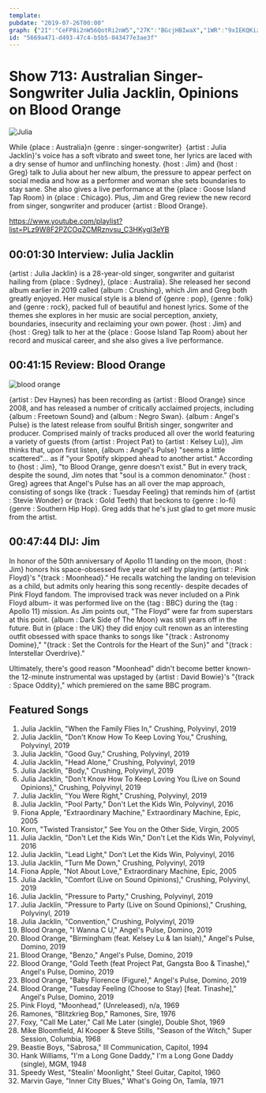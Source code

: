 ```yaml
---
template: 
pubdate: "2019-07-26T00:00"
graph: {"2I":"CeFP8i2nW56QotRi2nW5","27K":"BGcjHBIwaX","1WR":"9xIEKQKiz1"}
id: "5669a471-d493-47c4-b5b5-043477e3ae3f"
---
```






# Show 713: Australian Singer-Songwriter Julia Jacklin, Opinions on Blood Orange

![Julia](https://static.soundopinions.org/images/2019/julia_j.jpg)

While {place : Australia}n {genre : singer-songwriter}  {artist : Julia Jacklin}'s voice has a soft vibrato and sweet tone, her lyrics are laced with a dry sense of humor and unflinching honesty. {host : Jim} and {host : Greg} talk to Julia about her new album, the pressure to appear perfect on social media and how as a performer and woman she sets boundaries to stay sane. She also gives a live performance at the {place : Goose Island Tap Room} in {place : Chicago}. Plus, Jim and Greg review the new record from singer, songwriter and producer {artist : Blood Orange}.

https://www.youtube.com/playlist?list=PLz9W8F2PZCOqZCMRznvsu_C3HKygI3eYB



## 00:01:30 Interview: Julia Jacklin

{artist : Julia Jacklin} is a 28-year-old singer, songwriter and guitarist hailing from {place : Sydney}, {place : Australia}. She released her second album earlier in 2019 called {album : Crushing}, which Jim and Greg both greatly enjoyed. Her musical style is a blend of {genre : pop}, {genre : folk} and {genre : rock}, packed full of beautiful and honest lyrics. Some of the themes she explores in her music are social perception, anxiety, boundaries, insecurity and reclaiming your own power. {host : Jim} and {host : Greg} talk to her at the {place : Goose Island Tap Room} about her record and musical career, and she also gives a live performance.



## 00:41:15 Review: Blood Orange

![blood orange](https://static.soundopinions.org/assets/713/1WR0.jpg)

{artist : Dev Haynes} has been recording as {artist : Blood Orange} since 2008, and has released a number of critically acclaimed projects, including {album : Freetown Sound} and {album : Negro Swan}. {album : Angel's Pulse} is the latest release from soulful British singer, songwriter and producer. Comprised mainly of tracks produced all over the world featuring a variety of guests (from {artist : Project Pat} to {artist : Kelsey Lu}), Jim thinks that, upon first listen, {album : Angel's Pulse} "seems a little scattered"... as if "your Spotify skipped ahead to another artist."  According to {host : Jim}, "to Blood Orange, genre doesn't exist." But in every track, despite the sound, Jim notes that "soul is a common denominator." {host : Greg} agrees that Angel's Pulse has an all over the map approach, consisting of songs like {track : Tuesday Feeling} that reminds him of {artist : Stevie Wonder} or {track : Gold Teeth} that beckons to {genre : lo-fi}  {genre : Southern Hip Hop}. Greg adds that he's just glad to get more music from the artist.



## 00:47:44 DIJ: Jim

In honor of the 50th anniversary of Apollo 11 landing on the moon, {host : Jim} honors his space-obsessed five year old self by playing {artist : Pink Floyd}'s "{track : Moonhead}." He recalls watching the landing on television as a child, but admits only hearing this song recently- despite decades of Pink Floyd fandom. The improvised track was never included on a Pink Floyd album- it was performed live on the {tag : BBC} during the {tag : Apollo 11} mission. As Jim points out, "The Floyd" were far from superstars at this point. {album : Dark Side of The Moon} was still years off in the future. But in {place : the UK} they did enjoy cult renown as an interesting outfit obsessed with space thanks to songs like "{track : Astronomy Domine}," "{track : Set the Controls for the Heart of the Sun}" and "{track : Interstellar Overdrive}."

Ultimately, there's good reason "Moonhead" didn't become better known- the 12-minute instrumental was upstaged by {artist : David Bowie}'s "{track : Space Oddity}," which premiered on the same BBC program.



## Featured Songs

1. Julia Jacklin, "When the Family Flies In," Crushing, Polyvinyl, 2019
2. Julia Jacklin, "Don't Know How To Keep Loving You," Crushing, Polyvinyl, 2019
3. Julia Jacklin, "Good Guy," Crushing, Polyvinyl, 2019
4. Julia Jacklin, "Head Alone," Crushing, Polyvinyl, 2019
5. Julia Jacklin, "Body," Crushing, Polyvinyl, 2019
6. Julia Jacklin, "Don't Know How To Keep Loving You (Live on Sound Opinions)," Crushing, Polyvinyl, 2019
7. Julia Jacklin, "You Were Right," Crushing, Polyvinyl, 2019
8. Julia Jacklin, "Pool Party," Don't Let the Kids Win, Polyvinyl, 2016
9. Fiona Apple, "Extraordinary Machine," Extraordinary Machine, Epic, 2005
10. Korn, "Twisted Transistor," See You on the Other Side, Virgin, 2005
11. Julia Jacklin, "Don't Let the Kids Win," Don't Let the Kids Win, Polyvinyl, 2016
12. Julia Jacklin, "Lead Light," Don't Let the Kids Win, Polyvinyl, 2016
13. Julia Jacklin, "Turn Me Down," Crushing, Polyvinyl, 2019
14. Fiona Apple, "Not About Love," Extraordinary Machine, Epic, 2005
15. Julia Jacklin, "Comfort (Live on Sound Opinions)," Crushing, Polyvinyl, 2019
16. Julia Jacklin, "Pressure to Party," Crushing, Polyvinyl, 2019
17. Julia Jacklin, "Pressure to Party (Live on Sound Opinions)," Crushing, Polyvinyl, 2019
18. Julia Jacklin, "Convention," Crushing, Polyvinyl, 2019
19. Blood Orange, "I Wanna C U," Angel's Pulse, Domino, 2019
20. Blood Orange, "Birmingham (feat. Kelsey Lu & Ian Isiah)," Angel's Pulse, Domino, 2019
21. Blood Orange, "Benzo," Angel's Pulse, Domino, 2019
22. Blood Orange, "Gold Teeth (feat Project Pat, Gangsta Boo & Tinashe)," Angel's Pulse, Domino, 2019
23. Blood Orange, "Baby Florence (Figure)," Angel's Pulse, Domino, 2019
24. Blood Orange, "Tuesday Feeling (Choose to Stay) [feat. Tinashe]," Angel's Pulse, Domino, 2019
25. Pink Floyd, "Moonhead," (Unreleased), n/a, 1969
26. Ramones, "Blitzkrieg Bop," Ramones, Sire, 1976
27. Foxy, "Call Me Later," Call Me Later (single), Double Shot, 1969
28. Mike Bloomfield, Al Kooper & Steve Stills, "Season of the Witch," Super Session, Columbia, 1968
29. Beastie Boys, "Sabrosa," Ill Communication, Capitol, 1994
30. Hank Williams, "I'm a Long Gone Daddy," I'm a Long Gone Daddy (single), MGM, 1948
31. Speedy West, "Stealin' Moonlight," Steel Guitar, Capitol, 1960
32. Marvin Gaye, "Inner City Blues," What's Going On, Tamla, 1971